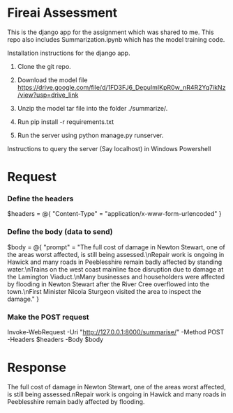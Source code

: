 # Fireai Assessment

This is the django app for the assignment which was shared to me. This repo also includes Summarization.ipynb which has the model training code. 

Installation instructions for the django app.

1) Clone the git repo.

2) Download the model file https://drive.google.com/file/d/1FD3FJ6_DepuImIKpR0w_nR4R2Yq7ikNz/view?usp=drive_link

3) Unzip the model tar file into the folder ./summarize/. 

4) Run pip install -r requirements.txt

5) Run the server using python manage.py runserver.


Instructions to query the server (Say localhost) in Windows Powershell

# Request
### Define the headers
$headers = @{
    "Content-Type" = "application/x-www-form-urlencoded"
}

### Define the body (data to send)
$body = @{
    "prompt" = "The full cost of damage in Newton Stewart, one of the areas worst affected, is still being assessed.\nRepair work is ongoing in Hawick and many roads in Peeblesshire remain badly affected by standing water.\nTrains on the west coast mainline face disruption due to damage at the Lamington Viaduct.\nMany businesses and householders were affected by flooding in Newton Stewart after the River Cree overflowed into the town.\nFirst Minister Nicola Sturgeon visited the area to inspect the damage."
}

### Make the POST request
Invoke-WebRequest -Uri "http://127.0.0.1:8000/summarise/" -Method POST -Headers $headers -Body $body

# Response

The full cost of damage in Newton Stewart, one of the areas worst affected, is still being assessed.nRepair work is ongoing in Hawick and many
roads in Peeblesshire remain badly affected by flooding.

